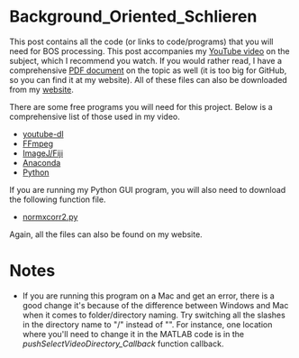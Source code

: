# Background_Oriented_Schlieren

This post contains all the code (or links to code/programs) that you will need for BOS processing.  This post accompanies my [YouTube video](https://www.youtube.com/watch?v=VCUN59x0LF4) on the subject, which I recommend you watch.  If you would rather read, I have a comprehensive [PDF document](http://www.joshtheengineer.com/2019/10/20/how-to-take-pictures-like-nasa-using-background-oriented-schlieren-bos/) on the topic as well (it is too big for GitHub, so you can find it at my website).  All of these files can also be downloaded from my [website](http://www.joshtheengineer.com/2019/10/20/how-to-take-pictures-like-nasa-using-background-oriented-schlieren-bos/).

There are some free programs you will need for this project.  Below is a comprehensive list of those used in my video.

* [youtube-dl](https://ytdl-org.github.io/youtube-dl/index.html)
* [FFmpeg](https://www.ffmpeg.org/)
* [ImageJ/Fiji](https://fiji.sc/)
* [Anaconda](https://www.anaconda.com/)
* [Python](https://www.python.org/)

If you are running my Python GUI program, you will also need to download the following function file.

* [normxcorr2.py](https://github.com/Sabrewarrior/normxcorr2-python/blob/master/normxcorr2.py)

Again, all the files can also be found on my website.

# Notes

* If you are running this program on a Mac and get an error, there is a good change it's because of the difference between Windows and Mac when it comes to folder/directory naming.  Try switching all the slashes in the directory name to "/" instead of "\".  For instance, one location where you'll need to change it in the MATLAB code is in the *pushSelectVideoDirectory_Callback* function callback.
